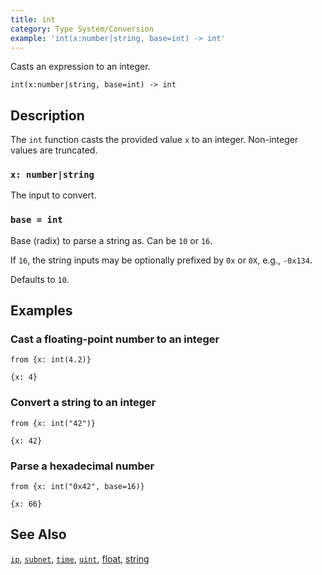 ```yaml
---
title: int
category: Type System/Conversion
example: 'int(x:number|string, base=int) -> int'
---
```



Casts an expression to an integer.

```tql
int(x:number|string, base=int) -> int
```

## Description

The `int` function casts the provided value `x` to an integer. Non-integer
values are truncated.

### `x: number|string`

The input to convert.

### `base = int`

Base (radix) to parse a string as. Can be `10` or `16`.

If `16`, the string inputs may be optionally prefixed by `0x` or `0X`, e.g.,
`-0x134`.

Defaults to `10`.

## Examples

### Cast a floating-point number to an integer

```tql
from {x: int(4.2)}
```

```tql
{x: 4}
```

### Convert a string to an integer

```tql
from {x: int("42")}
```

```tql
{x: 42}
```

### Parse a hexadecimal number

```tql
from {x: int("0x42", base=16)}
```

```tql
{x: 66}
```

## See Also

[`ip`](/reference/functions/ip),
[`subnet`](/reference/functions/subnet),
[`time`](/reference/functions/time),
[`uint`](/reference/functions/uint),
[float](/reference/functions/float),
[string](/reference/functions/string)

